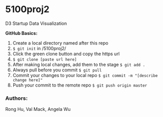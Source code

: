 # 5100proj2
D3 Startup Data Visualization

__GitHub Basics:__  
1. Create a local directory named after this repo  
2. ```$ git init``` in /5100proj2/  
3. Click the green clone button and copy the https url  
4. ```$ git clone [paste url here]```  
5. After making local changes, add them to the stage ```$ git add .```  
6. Always pull before you commit ```$ git pull```  
7. Commit your changes to your local repo ```$ git commit -m "[describe change here]"```  
8. Push your commit to the remote repo ```$ git push origin master```  

### Authors:
Rong Hu, Val Mack, Angela Wu
